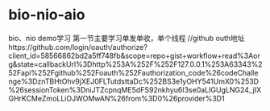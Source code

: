 # bio-nio-aio
bio、nio demo学习
第一节主要学习单发单收，单个线程
//github outh地址https://github.com/login/oauth/authorize?client_id=58566862bd2a5ff748fb&scope=repo+gist+workflow+read%3Aorg&state=callbackUrl%3Dhttp%253A%252F%252F127.0.0.1%253A63343%252Fapi%252Fgithub%252Foauth%252Fauthorization_code%26codeChallenge%3DznTBHtOhv9jXEJ0FLTutdsttaDc%252BS3e1yOHY541UmX0%253D%26sessionToken%3DniJTZcpnqME5dFS92nkhyu6I3se0aLIGUgLNG24_jIXGHrKCMeZmoLLiOJWOMwAN%26from%3D0%26provider%3D1